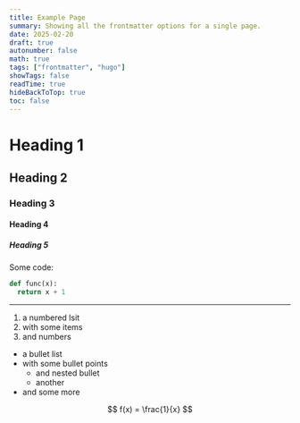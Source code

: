 ```yaml
---
title: Example Page
summary: Showing all the frontmatter options for a single page.
date: 2025-02-20
draft: true
autonumber: false
math: true
tags: ["frontmatter", "hugo"]
showTags: false
readTime: true
hideBackToTop: true
toc: false
---
```


# Heading 1
## Heading 2
### Heading 3
#### Heading 4
##### Heading 5

Some code:
```python
def func(x):
  return x + 1
```

---

1. a numbered lsit
2. with some items
3. and numbers


- a bullet list
- with some bullet points
  - and nested bullet
  - another
- and some more

$$
f(x) = \frac{1}{x}
$$